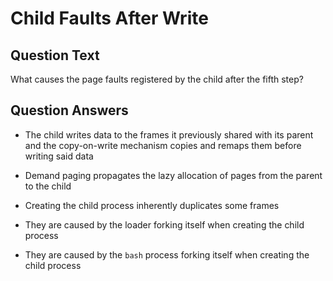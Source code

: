 # Child Faults After Write

## Question Text

What causes the page faults registered by the child after the fifth step?

## Question Answers

+ The child writes data to the frames it previously shared with its parent and the copy-on-write mechanism copies and remaps them before writing said data

- Demand paging propagates the lazy allocation of pages from the parent to the child

- Creating the child process inherently duplicates some frames

- They are caused by the loader forking itself when creating the child process

- They are caused by the `bash` process forking itself when creating the child process
